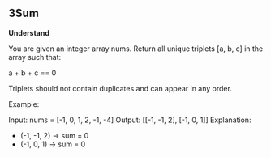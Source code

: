 ## 3Sum

**Understand**

You are given an integer array nums.
Return all unique triplets [a, b, c] in the array such that:

a + b + c == 0

Triplets should not contain duplicates and can appear in any order.

Example:

Input: nums = [-1, 0, 1, 2, -1, -4]
Output: [[-1, -1, 2], [-1, 0, 1]]
Explanation:

- (-1, -1, 2) → sum = 0
- (-1, 0, 1) → sum = 0

